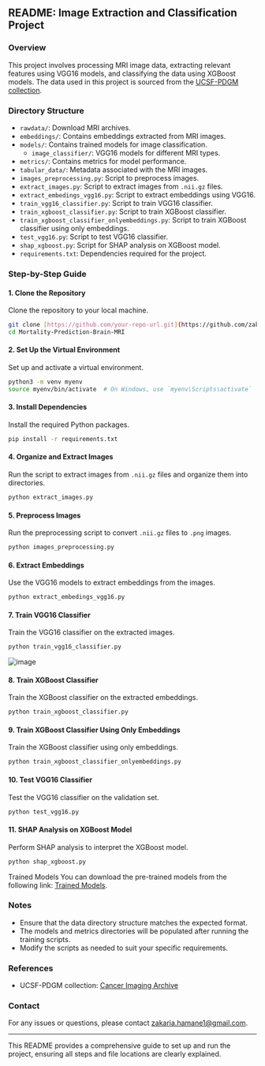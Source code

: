 ## README: Image Extraction and Classification Project

### Overview

This project involves processing MRI image data, extracting relevant features using VGG16 models, and classifying the data using XGBoost models. The data used in this project is sourced from the [UCSF-PDGM collection](https://www.cancerimagingarchive.net/collection/ucsf-pdgm/).

### Directory Structure
- `rawdata/`: Download MRI archives.
- `embeddings/`: Contains embeddings extracted from MRI images.
- `models/`: Contains trained models for image classification.
  - `image_classifier/`: VGG16 models for different MRI types.
- `metrics/`: Contains metrics for model performance.
- `tabular_data/`: Metadata associated with the MRI images.
- `images_preprocessing.py`: Script to preprocess images.
- `extract_images.py`: Script to extract images from `.nii.gz` files.
- `extract_embedings_vgg16.py`: Script to extract embeddings using VGG16.
- `train_vgg16_classifier.py`: Script to train VGG16 classifier.
- `train_xgboost_classifier.py`: Script to train XGBoost classifier.
- `train_xgboost_classifier_onlyembeddings.py`: Script to train XGBoost classifier using only embeddings.
- `test_vgg16.py`: Script to test VGG16 classifier.
- `shap_xgboost.py`: Script for SHAP analysis on XGBoost model.
- `requirements.txt`: Dependencies required for the project.

### Step-by-Step Guide

#### 1. Clone the Repository

Clone the repository to your local machine.

```bash
git clone [https://github.com/your-repo-url.git](https://github.com/zakaria-hamane/Mortality-Prediction-Brain-MRI)
cd Mortality-Prediction-Brain-MRI
```

#### 2. Set Up the Virtual Environment

Set up and activate a virtual environment.

```bash
python3 -m venv myenv
source myenv/bin/activate  # On Windows, use `myenv\Scripts\activate`
```

#### 3. Install Dependencies

Install the required Python packages.

```bash
pip install -r requirements.txt
```

#### 4. Organize and Extract Images

Run the script to extract images from `.nii.gz` files and organize them into directories.

```bash
python extract_images.py
```

#### 5. Preprocess Images

Run the preprocessing script to convert `.nii.gz` files to `.png` images.

```bash
python images_preprocessing.py
```

#### 6. Extract Embeddings

Use the VGG16 models to extract embeddings from the images.

```bash
python extract_embedings_vgg16.py
```

#### 7. Train VGG16 Classifier

Train the VGG16 classifier on the extracted images.

```bash
python train_vgg16_classifier.py
```

![image](https://github.com/user-attachments/assets/9063e1a1-241d-4b5f-b5fa-441df51fd557)


#### 8. Train XGBoost Classifier

Train the XGBoost classifier on the extracted embeddings.

```bash
python train_xgboost_classifier.py
```

#### 9. Train XGBoost Classifier Using Only Embeddings

Train the XGBoost classifier using only embeddings.

```bash
python train_xgboost_classifier_onlyembeddings.py
```

#### 10. Test VGG16 Classifier

Test the VGG16 classifier on the validation set.

```bash
python test_vgg16.py
```

#### 11. SHAP Analysis on XGBoost Model

Perform SHAP analysis to interpret the XGBoost model.

```bash
python shap_xgboost.py
```

Trained Models
You can download the pre-trained models from the following link: [Trained Models](https://drive.google.com/file/d/1fr77LGaIuRwkGLpc9RX4pfZYGcsN2Mhl/view?usp=drive_link).

### Notes

- Ensure that the data directory structure matches the expected format.
- The models and metrics directories will be populated after running the training scripts.
- Modify the scripts as needed to suit your specific requirements.

### References

- UCSF-PDGM collection: [Cancer Imaging Archive](https://www.cancerimagingarchive.net/collection/ucsf-pdgm/)

### Contact

For any issues or questions, please contact [zakaria.hamane1@gmail.com](mailto:zakaria.hamane1@gmail.com).

---

This README provides a comprehensive guide to set up and run the project, ensuring all steps and file locations are clearly explained.
